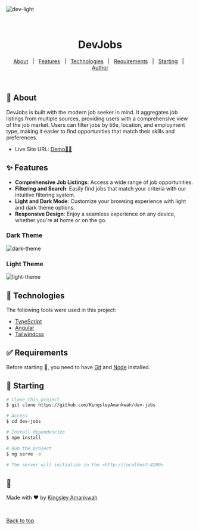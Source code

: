 ![dev-light](https://github.com/KingsleyAmankwah/dev-jobs/assets/64941442/943b1aea-e789-4e80-9ab0-4fb424c0bb34)<div align="center" id="top">

&#xa0;

</div>

<h1 align="center">DevJobs</h1>

<p align="center">
  <a href="#dart-about">About</a> &#xa0; | &#xa0; 
  <a href="#sparkles-features">Features</a> &#xa0; | &#xa0;
  <a href="#rocket-technologies">Technologies</a> &#xa0; | &#xa0;
  <a href="#white_check_mark-requirements">Requirements</a> &#xa0; | &#xa0;
  <a href="#checkered_flag-starting">Starting</a> &#xa0; | &#xa0;
  <a href="https://github.com/KingsleyAmankwah" target="_blank">Author</a>
</p>

<br>

## :dart: About

DevJobs is built with the modern job seeker in mind. It aggregates job listings from multiple sources, providing users with a comprehensive view of the job market. Users can filter jobs by title, location, and employment type, making it easier to find opportunities that match their skills and preferences.

- Live Site URL: <a href="https://dev-jobs-theta.vercel.app/" target="_blank">Demo🚀🔥</a>

## :sparkles: Features

- **Comprehensive Job Listings**: Access a wide range of job opportunities.
- **Filtering and Search**: Easily find jobs that match your criteria with our intuitive filtering system.
- **Light and Dark Mode**: Customize your browsing experience with light and dark theme options.
- **Responsive Design**: Enjoy a seamless experience on any device, whether you're at home or on the go.

### Dark Theme

![dark-theme](https://github.com/KingsleyAmankwah/dev-jobs/assets/64941442/ed50e8a3-a08e-4cd0-bb77-dc7b88a33866)

### Light Theme

![light-theme](https://github.com/KingsleyAmankwah/dev-jobs/assets/64941442/a3fc8ee9-9de1-4ff6-b0e5-d70b68e8f5bf)


## :rocket: Technologies

The following tools were used in this project:

- [TypeScript](https://www.typescriptlang.org/)
- [Angular](https://angular.dev/)
- [Tailwindcss](https://tailwindcss.com/docs/installation)

## :white_check_mark: Requirements

Before starting :checkered_flag:, you need to have [Git](https://git-scm.com) and [Node](https://nodejs.org/en/) installed.

## :checkered_flag: Starting

```bash
# Clone this project
$ git clone https://github.com/KingsleyAmankwah/dev-jobs

# Access
$ cd dev-jobs

# Install dependencies
$ npm install

# Run the project
$ ng serve -o

# The server will initialize in the <http://localhost:4200>
```

## :memo:

Made with :heart: by <a href="https://github.com/KingsleyAmanwkah" target="_blank">Kingsley Amankwah</a>

&#xa0;

<a href="#top">Back to top</a>
